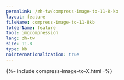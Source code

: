 ```yaml
---
permalink: /zh-tw/compress-image-to-11-8-kb
layout: feature
fileName: compress-image-to-11-8kb
folderName: feature
tool: imgcompression
lang: zh-tw
size: 11.8
type: kb
nointernationalization: true
---
```

{%- include compress-image-to-X.html -%}
      